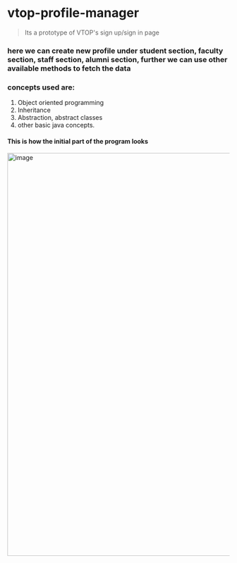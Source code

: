 # vtop-profile-manager
> Its a prototype of VTOP's sign up/sign in page
### here we can create new profile under student section, faculty section, staff section, alumni section, further we can use other available methods to fetch the data
### concepts used are:
1. Object oriented programming
2. Inheritance
3. Abstraction, abstract classes
4. other basic java concepts.
#### This is how the initial part of the program looks
<img width="915" alt="image" src="https://user-images.githubusercontent.com/103145847/192111174-232e2c6b-c1a2-452c-88d2-c45f4713ef2a.png">

 

